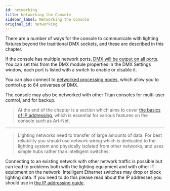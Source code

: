 ```yaml
---
id: networking
title: Networking the Console
sidebar_label: Networking the Console
original_id: networking
---
```


There are a number of ways for the console to communicate with lighting
fixtures beyond the traditional DMX sockets, and these are described in
this chapter.

If the console has multiple network ports, [DMX will be output on all
ports](system-settings/dmx-output-mapping.md#configuring-dmx-outputs). You can set this from the DMX module properties in the DMX
Settings window, each port is listed with a switch to enable or disable
it.

You can also connect to [networked processing nodes](titan-net.md), which allow you to
control up to 64 universes of DMX.

The console may also be networked with other Titan consoles for
multi-user control, and for backup.


> At the end of the chapter is a section which aims to cover [the basics of
IP addressing](networking/a-quick-guide-to-ip-addressing.md), which is essential for various features on the console
such as Art-Net.

---
  
> Lighting networks need to transfer of large amounts of data. For best reliability you should use network wiring which is dedicated to the lighting system and physically isolated from other networks, and uses simple hubs rather than intelligent switches.
  
Connecting to an existing network with other network traffic is possible but can lead to problems both with the lighting equipment and with other IT equipment on the network. Intelligent Ethernet switches may drop or block lighting data. If you need to do this please read about the IP addresses you should use in [the IP addressing guide](networking/a-quick-guide-to-ip-addressing.md).
